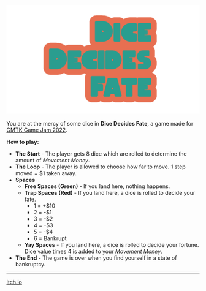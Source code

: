 <p align=center>
    <img src="src/assets/images/logo.png">
</p>

You are at the mercy of some dice in **Dice Decides Fate**, a game made for [GMTK Game Jam 2022](https://itch.io/jam/gmtk-jam-2022).

**How to play:**

-   **The Start** - The player gets 8 dice which are rolled to determine the amount of _Movement Money_.
-   **The Loop** - The player is allowed to choose how far to move. 1 step moved = $1 taken away.
-   **Spaces**
    -   **Free Spaces (Green)** - If you land here, nothing happens.
    -   **Trap Spaces (Red)** - If you land here, a dice is rolled to decide your fate.
        -   1 = +$10
        -   2 = -$1
        -   3 = -$2
        -   4 = -$3
        -   5 = -$4
        -   6 = Bankrupt
    -   **Yay Spaces** - If you land here, a dice is rolled to decide your fortune. Dice value times 4 is added to your _Movement Money_.
-   **The End** - The game is over when you find yourself in a state of bankruptcy.

---

[Itch.io](https://c1200.itch.io/dice-decides-fate)
